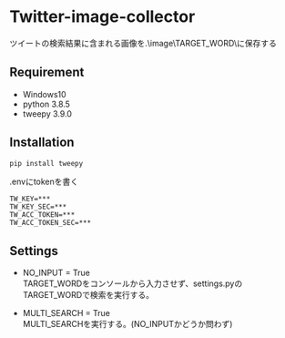 # Twitter-image-collector

ツイートの検索結果に含まれる画像を.\image\TARGET_WORD\に保存する

## Requirement
- Windows10
- python 3.8.5
- tweepy 3.9.0


## Installation
```bash
pip install tweepy
```

.envにtokenを書く
```
TW_KEY=***
TW_KEY_SEC=***
TW_ACC_TOKEN=***
TW_ACC_TOKEN_SEC=***
```

## Settings
- NO_INPUT = True  
TARGET_WORDをコンソールから入力させず、settings.pyのTARGET_WORDで検索を実行する。


- MULTI_SEARCH = True  
MULTI_SEARCHを実行する。(NO_INPUTかどうか問わず)
